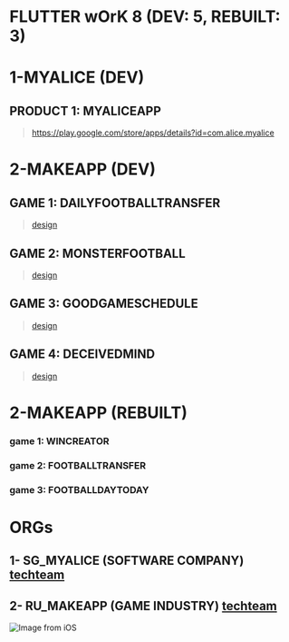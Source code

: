 # FLUTTER wOrK 8 (DEV: 5, REBUILT: 3)

# 1-MYALICE (DEV)
## PRODUCT 1: MYALICEAPP
> https://play.google.com/store/apps/details?id=com.alice.myalice

# 2-MAKEAPP (DEV)
## GAME 1: DAILYFOOTBALLTRANSFER
> [design](https://www.figma.com/file/dekhabJglospiuJ4m5HfGN/Daily-Football-Transfer?node-id=0%3A1)
## GAME 2: MONSTERFOOTBALL
> [design](https://www.figma.com/file/VyaAJJJusHvDtOt6MjkJBJ/Sporting-App?node-id=0%3A1&t=UtYQC8kUAWm63Tzm-0)
## GAME 3: GOODGAMESCHEDULE
> [design](https://www.figma.com/file/nmiGfk7YStYREeCMj8Qeyj/Good-Game-Schedule?node-id=0%3A1&t=coxZnmUVqqVpocJ0-1)
## GAME 4: DECEIVEDMIND
> [design](https://www.figma.com/file/lBnYUMEHOHa1YGRRTmYfPq/Deceived-Mind?node-id=0%3A1&t=n7XLZGcfgSAoMOAQ-0)

# 2-MAKEAPP (REBUILT)
### game 1: WINCREATOR
### game 2: FOOTBALLTRANSFER
### game 3: FOOTBALLDAYTODAY

# ORGs
## 1- SG_MYALICE (SOFTWARE COMPANY) [techteam](https://www.linkedin.com/search/results/people/?currentCompany=%5B%2214491153%22%5D&origin=COMPANY_PAGE_CANNED_SEARCH&sid=gfw)
## 2- RU_MAKEAPP (GAME INDUSTRY) [techteam](https://gitlab.com/users/sakib-rahman-bangladesh/following)
![Image from iOS](https://user-images.githubusercontent.com/24685590/116859641-1ff5cc80-ac22-11eb-868d-c7ba5ef18bbc.jpg)
